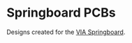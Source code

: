 Springboard PCBs
================

Designs created for the [VIA Springboard](http://www.viaspringboard.com).
